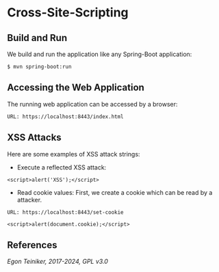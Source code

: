 # Cross-Site-Scripting


## Build and Run

We build and run the application like any Spring-Boot application:
```
$ mvn spring-boot:run 
```

## Accessing the Web Application

The running web application can be accessed by a browser: 
```
URL: https://localhost:8443/index.html

```

## XSS Attacks

Here are some examples of XSS attack strings:

* Execute a reflected XSS attack:
```
<script>alert('XSS');</script>
```

* Read cookie values:
  First, we create a cookie which can be read by a attacker.
```
URL: https://localhost:8443/set-cookie

<script>alert(document.cookie);</script>
```

## References

*Egon Teiniker, 2017-2024, GPL v3.0*